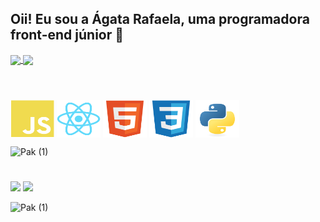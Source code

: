 ## Oii! Eu sou a Ágata Rafaela, uma programadora front-end júnior 🩵

<a href="https://github.com/zpookiepie/github-readme-stats">
  <img height=155em align="center" src="https://github-readme-stats.vercel.app/api?username=zpookiepie&show_icons=true&hide=contribs,prs&cache_seconds=86400&theme=catppuccin_latte" />
</a>
<a href="https://github.com/zpookiepie/convoychat">
  <img height=155em align="center" src="https://github-readme-stats.vercel.app/api/pin/?username=zpookiepie&repo=github-readme-stats&cache_seconds=86400&theme=catppuccin_latte" />
</a>

#
<div style="display: inline_block"><br>
  <img align="center" alt="Rafa-Js" height="60" width="70" src="https://raw.githubusercontent.com/devicons/devicon/master/icons/javascript/javascript-plain.svg">
  <img align="center" alt="Rafa-React" height="60" width="70" src="https://raw.githubusercontent.com/devicons/devicon/master/icons/react/react-original.svg">
  <img align="center" alt="Rafa-HTML" height="60" width="70" src="https://raw.githubusercontent.com/devicons/devicon/master/icons/html5/html5-original.svg">
  <img align="center" alt="Rafa-CSS" height="60" width="70" src="https://raw.githubusercontent.com/devicons/devicon/master/icons/css3/css3-original.svg">
  <img align="center" alt="Rafa-Python" height="60" width="70" src="https://raw.githubusercontent.com/devicons/devicon/master/icons/python/python-original.svg">
 
![Pak (1)](https://github.com/zPookiePie/zPookiePie/assets/163327581/091cf193-d85d-451b-8434-c5968656344c)

</div>

#
<div>
  <a href="https://www.linkedin.com/in/agata-rafaela" target="_blank"><img src="https://img.shields.io/badge/-LinkedIn-%230077B5?style=for-the-badge&logo=linkedin&logoColor=white" target="_blank"></a> 
  <a href = "agatadevv@gmail.com"><img src="https://img.shields.io/badge/Gmail-D14836?style=for-the-badge&logo=gmail&logoColor=white" target="_blank"></a>
</div>

 ![Pak (1)](https://github.com/zPookiePie/zPookiePie/assets/163327581/30ecc280-9796-480d-b4c9-af92972d9aa4)
